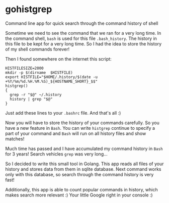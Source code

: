 # gohistgrep
Command line app for quick search through the command history of shell

Sometime we need to see the command that we ran for a very long time. In the command shell, `bash` is used for this file `.bash_history`. 
The history in this file to be kept for a very long time. So I had the idea to store the history of my shell commands forever! 

Then I found somewhere on the internet this script:

```
HISTFILESIZE=2000
mkdir -p $(dirname  $HISTFILE)
export HISTFILE="$HOME/.history/$(date -u +%Y/%m/%d.%H.%M.%S)_${HOSTNAME_SHORT}_$$"
histgrep()
{
  grep -r "$@" ~/.history
  history | grep "$@"
}
```

Just add these lines to your `.bashrc` file. And that's all :)

Now you will have to store the history of your commands carefully. 
So you have a new feature in `Bash`. 
You can write `histgrep` continue to specify a part of your command and `Bash` will run on all history files and show matches!

Much time has passed and I have accumulated my command history in `Bash` for 3 years!
Search vehicles `grep` was very long... 

So I decided to write this small tool in Golang. 
This app reads all files of your history and stores data from them in sqlite database. 
Next command works only with this database, so search through the command history is very fast!

Additionally, this app is able to count popular commands in history, which makes search more relevant :) 
Your little Google right in your console :)
